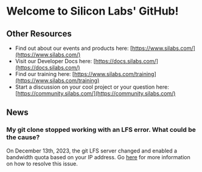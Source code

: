 # Welcome to Silicon Labs' GitHub!

## Other Resources

- Find out about our events and products here: [https://www.silabs.com/](https://www.silabs.com/)
- Visit our Developer Docs here: [https://docs.silabs.com/](https://docs.silabs.com/)
- Find our training here: [https://www.silabs.com/training](https://www.silabs.com/training)
- Start a discussion on your cool project or your question here: [https://community.silabs.com/](https://community.silabs.com/)

## News

### My git clone stopped working with an LFS error. What could be the cause?

On December 13th, 2023, the git LFS server changed and enabled a bandwidth quota based on your IP address. Go [here](https://github.com/SiliconLabs/.github) for more information on how to resolve this issue.
